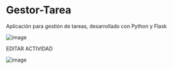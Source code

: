 # Gestor-Tarea
Aplicación para gestión de tareas, desarrollado con Python y Flask

![image](https://user-images.githubusercontent.com/108106098/175754689-c8f4338a-f62d-4c8f-9331-30e90a1d1c8c.png)

EDITAR ACTIVIDAD

![image](https://user-images.githubusercontent.com/108106098/175754744-6ade0a70-6003-498b-a624-26598c60e68a.png)

